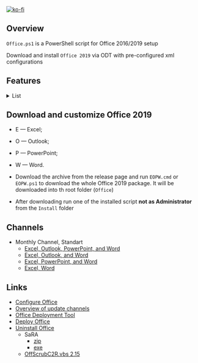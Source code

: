 [![ko-fi](https://www.ko-fi.com/img/githubbutton_sm.svg)](https://ko-fi.com/Q5Q51QUJC)

## Overview

`Office.ps1` is a PowerShell script for Office 2016/2019 setup

Download and install `Office 2019` via ODT with pre-configured xml configurations

## Features

<details>
  <summary>List</summary>

 * General
  * Remove diagnostics tracking scheduled tasks
  * Do not send additional diagnostic and usage data to Microsoft
  * Disable LinkedIn features in Office applications
  * Turn off the cloud features
  * Turn on Touch/Mouse Mode

* Word
  * Do not show the Start screen when application starts
  * Do not open e-mail attachments and other uneditable files in reading view
  * Disable Protected View for files originating from the Internet
  * Disable Protected View for files located in potentially unsafe locations
  * Disable Protected View for Outlook attachments
  * Show the ruler
  * Save AutoRecover information every 3 minutes
  * Enable the "Draw" tab
  * Enable the "Developer" tab
  * Remove Adobe Acrobat Pro DC COM Add-ins

* Excel
  * Do not show the Start screen when application starts
  * Disable Protected View for files originating from the Internet
  * Disable Protected View for files located in potentially unsafe locations
  * Disable Protected View for Outlook attachments
  * Save AutoRecover information every 3 minutes
  * Enable the "Draw" tab
  * Enable the "Developer" tab
</details>
 
## Download and customize Office 2019

* E — Excel;
* O — Outlook;
* P — PowerPoint;
* W — Word.

* Download the archive from the release page and run `EOPW.cmd` or `EOPW.ps1` to download the whole Office 2019 package. It will be downloaded into th root folder (`Office`)
* After downloading run one of the installed script **not as Administrator** from the `Install` folder

## Channels

* Monthly Channel, Standart
  * [Excel, Outlook, PowerPoint, and Word](https://github.com/farag2/Office/blob/master/XML/Download/EOPW.xml)
  * [Excel, Outlook, and Word](https://github.com/farag2/Office/blob/master/XML/Download/EOW.xml)
  * [Excel, PowerPoint, and Word](https://github.com/farag2/Office/blob/master/XML/Download/EPW.xml)
  * [Excel, Word](https://github.com/farag2/Office/blob/master/XML/Download/EW.xml)

## Links

* [Configure Office](https://config.office.com/deploymentsettings)
* [Overview of update channels](https://docs.microsoft.com/ru-ru/DeployOffice/overview-of-update-channels-for-office-365-proplus)
* [Office Deployment Tool](https://www.microsoft.com/en-us/download/details.aspx?id=49117)
* [Deploy Office](https://docs.microsoft.com/en-us/deployoffice/reference-articles-for-deploying-office-365-proplus)
* [Uninstall Office](https://support.microsoft.com/help/4027149)
  * SaRA
    * [zip](https://www.microsoft.com/en-us/download/100607)
    * [exe](https://aka.ms/SaRASetup)
  * [OffScrubC2R.vbs 2.15](https://github.com/farag2/Office/blob/master/Office%20Uninstall)
